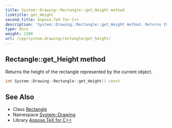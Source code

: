 ```yaml
---
title: System::Drawing::Rectangle::get_Height method
linktitle: get_Height
second_title: Aspose.TeX for C++
description: 'System::Drawing::Rectangle::get_Height method. Returns the height of the rectangle represented by the current object in C++.'
type: docs
weight: 1200
url: /cpp/system.drawing/rectangle/get_height/
---
```

## Rectangle::get_Height method


Returns the height of the rectangle represented by the current object.

```cpp
int System::Drawing::Rectangle::get_Height() const
```

## See Also

* Class [Rectangle](../)
* Namespace [System::Drawing](../../)
* Library [Aspose.TeX for C++](../../../)
